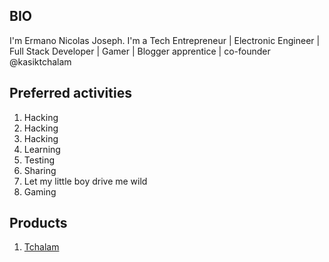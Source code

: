 ## BIO
I'm Ermano Nicolas Joseph. I'm a Tech Entrepreneur | Electronic Engineer | Full Stack Developer | Gamer | Blogger apprentice | co-founder @kasiktchalam

## Preferred activities
1. Hacking
2. Hacking
3. Hacking
4. Learning
5. Testing
6. Sharing
7. Let my little boy drive me wild
8. Gaming

## Products
1. [Tchalam](https://www.tchalam.com)
